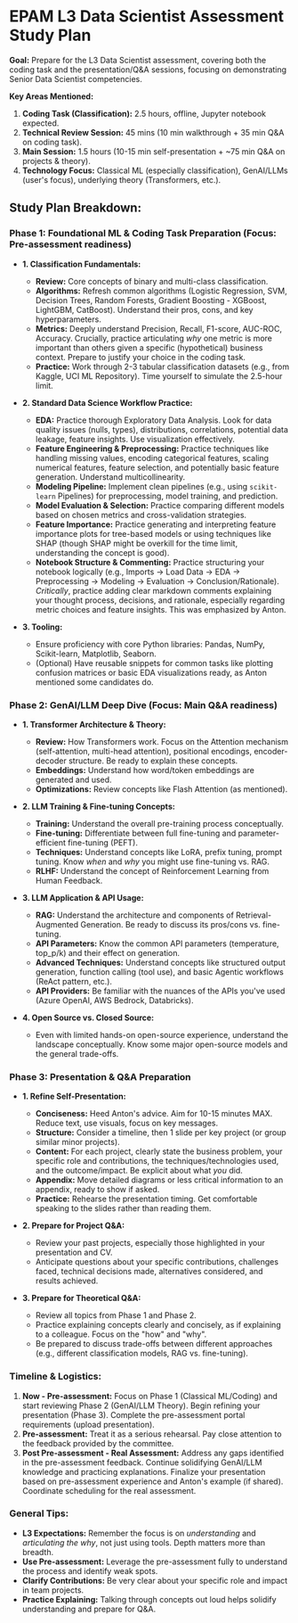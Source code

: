 # EPAM L3 Data Scientist Assessment Study Plan

**Goal:** Prepare for the L3 Data Scientist assessment, covering both the coding task and the presentation/Q&A sessions, focusing on demonstrating Senior Data Scientist competencies.

**Key Areas Mentioned:**

1.  **Coding Task (Classification):** 2.5 hours, offline, Jupyter notebook expected.
2.  **Technical Review Session:** 45 mins (10 min walkthrough + 35 min Q&A on coding task).
3.  **Main Session:** 1.5 hours (10-15 min self-presentation + ~75 min Q&A on projects & theory).
4.  **Technology Focus:** Classical ML (especially classification), GenAI/LLMs (user's focus), underlying theory (Transformers, etc.).

## Study Plan Breakdown:

### Phase 1: Foundational ML & Coding Task Preparation (Focus: Pre-assessment readiness)

*   **1. Classification Fundamentals:**
    *   **Review:** Core concepts of binary and multi-class classification.
    *   **Algorithms:** Refresh common algorithms (Logistic Regression, SVM, Decision Trees, Random Forests, Gradient Boosting - XGBoost, LightGBM, CatBoost). Understand their pros, cons, and key hyperparameters.
    *   **Metrics:** Deeply understand Precision, Recall, F1-score, AUC-ROC, Accuracy. Crucially, practice articulating *why* one metric is more important than others given a specific (hypothetical) business context. Prepare to justify your choice in the coding task.
    *   **Practice:** Work through 2-3 tabular classification datasets (e.g., from Kaggle, UCI ML Repository). Time yourself to simulate the 2.5-hour limit.

*   **2. Standard Data Science Workflow Practice:**
    *   **EDA:** Practice thorough Exploratory Data Analysis. Look for data quality issues (nulls, types), distributions, correlations, potential data leakage, feature insights. Use visualization effectively.
    *   **Feature Engineering & Preprocessing:** Practice techniques like handling missing values, encoding categorical features, scaling numerical features, feature selection, and potentially basic feature generation. Understand multicollinearity.
    *   **Modeling Pipeline:** Implement clean pipelines (e.g., using `scikit-learn` Pipelines) for preprocessing, model training, and prediction.
    *   **Model Evaluation & Selection:** Practice comparing different models based on chosen metrics and cross-validation strategies.
    *   **Feature Importance:** Practice generating and interpreting feature importance plots for tree-based models or using techniques like SHAP (though SHAP might be overkill for the time limit, understanding the concept is good).
    *   **Notebook Structure & Commenting:** Practice structuring your notebook logically (e.g., Imports -> Load Data -> EDA -> Preprocessing -> Modeling -> Evaluation -> Conclusion/Rationale). *Critically*, practice adding clear markdown comments explaining your thought process, decisions, and rationale, especially regarding metric choices and feature insights. This was emphasized by Anton.

*   **3. Tooling:**
    *   Ensure proficiency with core Python libraries: Pandas, NumPy, Scikit-learn, Matplotlib, Seaborn.
    *   (Optional) Have reusable snippets for common tasks like plotting confusion matrices or basic EDA visualizations ready, as Anton mentioned some candidates do.

### Phase 2: GenAI/LLM Deep Dive (Focus: Main Q&A readiness)

*   **1. Transformer Architecture & Theory:**
    *   **Review:** How Transformers work. Focus on the Attention mechanism (self-attention, multi-head attention), positional encodings, encoder-decoder structure. Be ready to explain these concepts.
    *   **Embeddings:** Understand how word/token embeddings are generated and used.
    *   **Optimizations:** Review concepts like Flash Attention (as mentioned).

*   **2. LLM Training & Fine-tuning Concepts:**
    *   **Training:** Understand the overall pre-training process conceptually.
    *   **Fine-tuning:** Differentiate between full fine-tuning and parameter-efficient fine-tuning (PEFT).
    *   **Techniques:** Understand concepts like LoRA, prefix tuning, prompt tuning. Know *when* and *why* you might use fine-tuning vs. RAG.
    *   **RLHF:** Understand the concept of Reinforcement Learning from Human Feedback.

*   **3. LLM Application & API Usage:**
    *   **RAG:** Understand the architecture and components of Retrieval-Augmented Generation. Be ready to discuss its pros/cons vs. fine-tuning.
    *   **API Parameters:** Know the common API parameters (temperature, top_p/k) and their effect on generation.
    *   **Advanced Techniques:** Understand concepts like structured output generation, function calling (tool use), and basic Agentic workflows (ReAct pattern, etc.).
    *   **API Providers:** Be familiar with the nuances of the APIs you've used (Azure OpenAI, AWS Bedrock, Databricks).

*   **4. Open Source vs. Closed Source:**
    *   Even with limited hands-on open-source experience, understand the landscape conceptually. Know some major open-source models and the general trade-offs.

### Phase 3: Presentation & Q&A Preparation

*   **1. Refine Self-Presentation:**
    *   **Conciseness:** Heed Anton's advice. Aim for 10-15 minutes MAX. Reduce text, use visuals, focus on key messages.
    *   **Structure:** Consider a timeline, then 1 slide per key project (or group similar minor projects).
    *   **Content:** For each project, clearly state the business problem, your specific role and contributions, the techniques/technologies used, and the outcome/impact. Be explicit about what *you* did.
    *   **Appendix:** Move detailed diagrams or less critical information to an appendix, ready to show if asked.
    *   **Practice:** Rehearse the presentation timing. Get comfortable speaking to the slides rather than reading them.

*   **2. Prepare for Project Q&A:**
    *   Review your past projects, especially those highlighted in your presentation and CV.
    *   Anticipate questions about your specific contributions, challenges faced, technical decisions made, alternatives considered, and results achieved.

*   **3. Prepare for Theoretical Q&A:**
    *   Review all topics from Phase 1 and Phase 2.
    *   Practice explaining concepts clearly and concisely, as if explaining to a colleague. Focus on the "how" and "why".
    *   Be prepared to discuss trade-offs between different approaches (e.g., different classification models, RAG vs. fine-tuning).

### Timeline & Logistics:

1.  **Now - Pre-assessment:** Focus on Phase 1 (Classical ML/Coding) and start reviewing Phase 2 (GenAI/LLM Theory). Begin refining your presentation (Phase 3). Complete the pre-assessment portal requirements (upload presentation).
2.  **Pre-assessment:** Treat it as a serious rehearsal. Pay close attention to the feedback provided by the committee.
3.  **Post Pre-assessment - Real Assessment:** Address any gaps identified in the pre-assessment feedback. Continue solidifying GenAI/LLM knowledge and practicing explanations. Finalize your presentation based on pre-assessment experience and Anton's example (if shared). Coordinate scheduling for the real assessment.

### General Tips:

*   **L3 Expectations:** Remember the focus is on *understanding* and *articulating the why*, not just using tools. Depth matters more than breadth.
*   **Use Pre-assessment:** Leverage the pre-assessment fully to understand the process and identify weak spots.
*   **Clarify Contributions:** Be very clear about your specific role and impact in team projects.
*   **Practice Explaining:** Talking through concepts out loud helps solidify understanding and prepare for Q&A. 